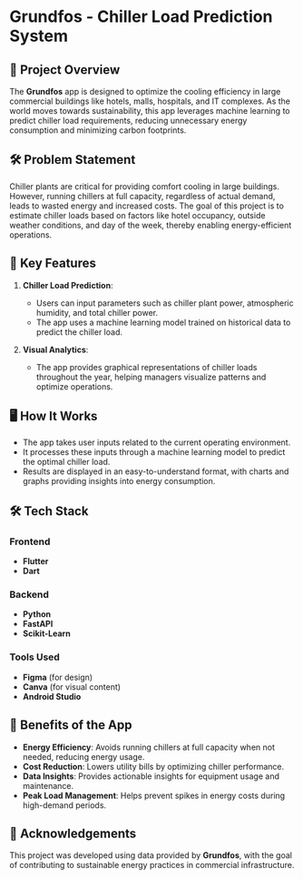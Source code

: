 # Grundfos - Chiller Load Prediction System

## 📜 Project Overview

The **Grundfos** app is designed to optimize the cooling efficiency in large commercial buildings like hotels, malls, hospitals, and IT complexes. As the world moves towards sustainability, this app leverages machine learning to predict chiller load requirements, reducing unnecessary energy consumption and minimizing carbon footprints. 

## 🛠️ Problem Statement

Chiller plants are critical for providing comfort cooling in large buildings. However, running chillers at full capacity, regardless of actual demand, leads to wasted energy and increased costs. The goal of this project is to estimate chiller loads based on factors like hotel occupancy, outside weather conditions, and day of the week, thereby enabling energy-efficient operations.

## 🚀 Key Features

1. **Chiller Load Prediction**: 
   - Users can input parameters such as chiller plant power, atmospheric humidity, and total chiller power.
   - The app uses a machine learning model trained on historical data to predict the chiller load.

2. **Visual Analytics**: 
   - The app provides graphical representations of chiller loads throughout the year, helping managers visualize patterns and optimize operations.

## 🖥️ How It Works

- The app takes user inputs related to the current operating environment.
- It processes these inputs through a machine learning model to predict the optimal chiller load.
- Results are displayed in an easy-to-understand format, with charts and graphs providing insights into energy consumption.

## 🛠️ Tech Stack

### Frontend
- **Flutter**
- **Dart**

### Backend
- **Python**
- **FastAPI**
- **Scikit-Learn**

### Tools Used
- **Figma** (for design)
- **Canva** (for visual content)
- **Android Studio**

## 🌟 Benefits of the App

- **Energy Efficiency**: Avoids running chillers at full capacity when not needed, reducing energy usage.
- **Cost Reduction**: Lowers utility bills by optimizing chiller performance.
- **Data Insights**: Provides actionable insights for equipment usage and maintenance.
- **Peak Load Management**: Helps prevent spikes in energy costs during high-demand periods.

## 🤝 Acknowledgements

This project was developed using data provided by **Grundfos**, with the goal of contributing to sustainable energy practices in commercial infrastructure.


